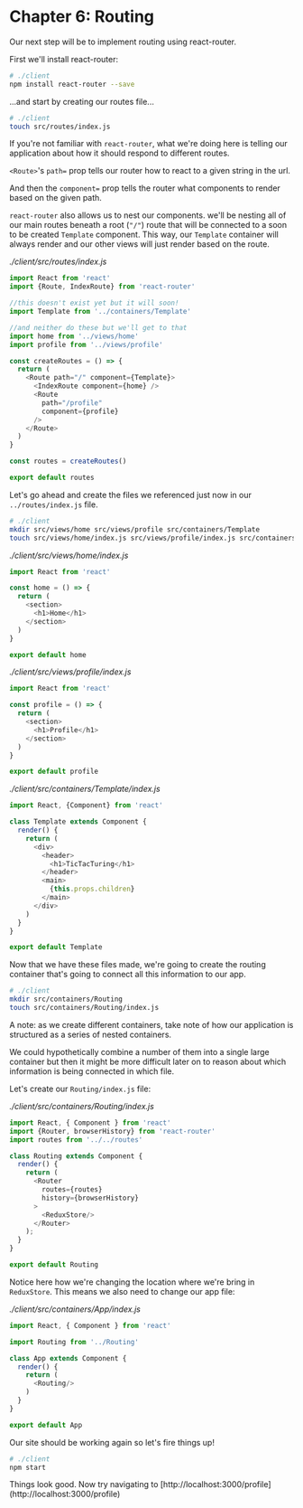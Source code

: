 # Chapter 6: Routing

Our next step will be to implement routing using react-router.

First we'll install react-router:

```bash
# ./client
npm install react-router --save
```

...and start by creating our routes file...

```bash
# ./client
touch src/routes/index.js
```

If you're not familiar with `react-router`, what we're doing here is telling our application about how it should respond to different routes.

`<Route>`'s `path=` prop tells our router how to react to a given string in the url.

And then the `component=` prop tells the router what components to render based on the given path.

`react-router` also allows us to nest our components. we'll be nesting all of our main routes beneath a root (`"/"`) route that will be connected to a soon to be created `Template` component. This way, our `Template` container will always render and our other views will just render based on the route.

*./client/src/routes/_index.js_*
```javascript
import React from 'react'
import {Route, IndexRoute} from 'react-router'

//this doesn't exist yet but it will soon!
import Template from '../containers/Template'

//and neither do these but we'll get to that
import home from '../views/home'
import profile from '../views/profile'

const createRoutes = () => {
  return (
    <Route path="/" component={Template}>
      <IndexRoute component={home} />
      <Route
        path="/profile"
        component={profile}
      />
    </Route>
  )
}

const routes = createRoutes()

export default routes

```

Let's go ahead and create the files we referenced just now in our `../routes/index.js` file.

```bash
# ./client
mkdir src/views/home src/views/profile src/containers/Template
touch src/views/home/index.js src/views/profile/index.js src/containers/Template/index.js
```

*./client/src/views/home/_index.js_*
```javascript
import React from 'react'

const home = () => {
  return (
    <section>
      <h1>Home</h1>
    </section>
  )
}

export default home
```

*./client/src/views/profile/_index.js_*
```javascript
import React from 'react'

const profile = () => {
  return (
    <section>
      <h1>Profile</h1>
    </section>
  )
}

export default profile
```

*./client/src/containers/Template/_index.js_*
```javascript
import React, {Component} from 'react'

class Template extends Component {
  render() {
    return (
      <div>
        <header>
          <h1>TicTacTuring</h1>
        </header>
        <main>
          {this.props.children}
        </main>
      </div>
    )
  }
}

export default Template
```

Now that we have these files made, we're going to create the routing container that's going to connect all this information to our app.

```bash
# ./client
mkdir src/containers/Routing
touch src/containers/Routing/index.js
```

A note: as we create different containers, take note of how our application is structured as a series of nested containers.

We could hypothetically combine a number of them into a single large container but then it might be more difficult later on to reason about which information is being connected in which file.

Let's create our `Routing/index.js` file:

*./client/src/containers/Routing/_index.js_*
```javascript
import React, { Component } from 'react'
import {Router, browserHistory} from 'react-router'
import routes from '../../routes'

class Routing extends Component {
  render() {
    return (
      <Router
        routes={routes}
        history={browserHistory}
      >
        <ReduxStore/>
      </Router>
    );
  }
}

export default Routing
```

Notice here how we're changing the location where we're bring in `ReduxStore`. This means we also need to change our app file:

*./client/src/containers/App/_index.js_*
```javascript
import React, { Component } from 'react'

import Routing from '../Routing'

class App extends Component {
  render() {
    return (
      <Routing/>
    )
  }
}

export default App

```

Our site should be working again so let's fire things up!

```bash
# ./client
npm start
```

Things look good. Now try navigating to [http://localhost:3000/profile] (http://localhost:3000/profile)
